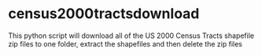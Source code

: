 census2000tractsdownload
========================

This python script will download all of the US 2000 Census Tracts shapefile zip files to one folder, extract the shapefiles and then delete the zip files

